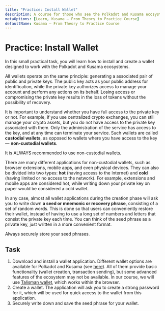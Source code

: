 ```yaml
---
title: "Practice: Install Wallet"
description: A course for those who see the Polkadot and Kusama ecosystem for the first time.
metaOptions: [Learn, Kusama — From Theory to Practice Course]
defaultName: Kusama — From Theory to Practice Course
---
```


# Practice: Install Wallet

In this small practical task, you will learn how to install and create a wallet designed to work with the Polkadot and Kusama ecosystems.

All wallets operate on the same principle: generating a associated pair of public and private keys. The public key acts as your public address for identification, while the private key authorizes access to manage your account and perform any actions on its behalf. Losing access or compromising the private key results in the loss of tokens without the possibility of recovery.

It is important to understand whether you have full access to the private key or not. For example, if you use centralized crypto exchanges, you can still manage your crypto assets, but you do not have access to the private key associated with them. Only the administration of the service has access to the key, and at any time can terminate your service. Such wallets are called **custodial wallets**, as opposed to wallets where you have access to the key — **non-custodial wallets**.

<robo-academy-note type="warning" title="Warning">
  It is ALWAYS recommended to use non-custodial wallets.
</robo-academy-note>

There are many different applications for non-custodial wallets, such as browser extensions, mobile apps, and even physical devices. They can also be divided into two types: **hot** (having access to the Internet) and **cold** (having limited or no access to the network). For example, extensions and mobile apps are considered hot, while writing down your private key on paper would be considered a cold wallet.

In any case, almost all wallet applications during the creation phase will ask you to write down **a seed or mnemonic or recovery phrase**, consisting of a set of random words. This is done so that users can conveniently restore their wallet, instead of having to use a long set of numbers and letters that consist the private key each time. You can think of the seed phrase as a private key, just written in a more convenient format.

<robo-academy-note type="warning" title="Warning">
  Always securely store your seed phrases.
</robo-academy-note>

## Task

1. Download and install a wallet application. Different wallet options are available for Polkadot and Kusama (see [here](https://wiki.polkadot.network/docs/wallets-and-extensions)). All of them provide basic functionality (wallet creation, transaction sending), but some advanced features of the ecosystem may not be available. In our course, we will use [Talisman wallet](https://www.talisman.xyz/), which works within the browser.
2. Create a wallet. The application will ask you to create a strong password for it, which will be used for quick access to the wallet from this application.
3. Securely write down and save the seed phrase for your wallet.

<AccountManager>
    <PracticeChecker practiceCheckerUrl="https://faas-fra1-afec6ce7.doserverless.co/api/v1/web/fn-18e93402-1ffe-47e8-be1d-e28a6ac871f1/checker/check_task" taskId="create_wallet"></PracticeChecker>
</AccountManager>


<FeedbackBlock 
formUrl="https://faas-fra1-afec6ce7.doserverless.co/api/v1/web/fn-18e93402-1ffe-47e8-be1d-e28a6ac871f1/default/Feedback"
lessonLabel="practice-wallet"
/>